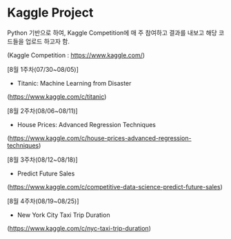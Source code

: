 # Kaggle Project  


 
Python 기반으로 하여, Kaggle Competition에 매 주 참여하고 결과를 내보고 해당 코드들을 업로드 하고자 함.

(Kaggle Competition : https://www.kaggle.com/)    

 
 
 
 
 
 
 
 
[8월 1주차(07/30~08/05)]

* Titanic: Machine Learning from Disaster    

(https://www.kaggle.com/c/titanic)    

[8월 2주차(08/06~08/11)]

* House Prices: Advanced Regression Techniques        

(https://www.kaggle.com/c/house-prices-advanced-regression-techniques)    

[8월 3주차(08/12~08/18)]

* Predict Future Sales       

(https://www.kaggle.com/c/competitive-data-science-predict-future-sales)    

[8월 4주차(08/19~08/25)]

* New York City Taxi Trip Duration      

(https://www.kaggle.com/c/nyc-taxi-trip-duration)    

